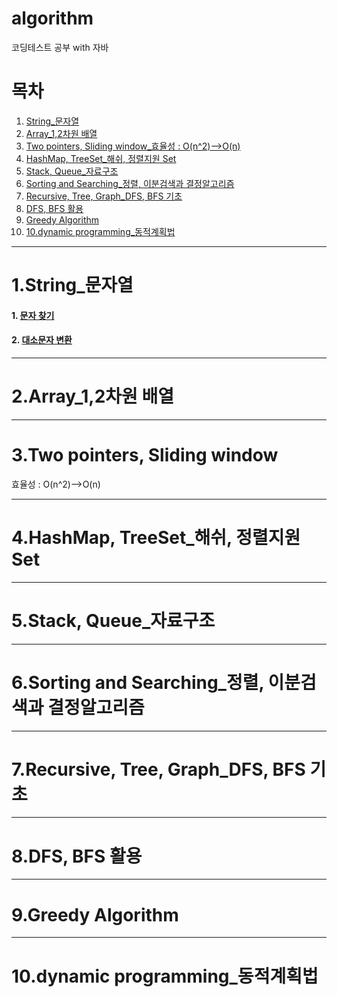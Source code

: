 # algorithm
코딩테스트 공부 with 자바

# 목차
1. [String_문자열](#1.string_문자열)
2. [Array_1,2차원 배열](#2.array_1,2차원-배열)
3. [Two pointers, Sliding window_효율성 : O(n^2)-->O(n)](#3.two-pointers,-sliding-window)
4. [HashMap, TreeSet_해쉬, 정렬지원 Set](#4.hashmap,-treeset_해쉬,-정렬지원-set)
5. [Stack, Queue_자료구조](#5.stack,-queue_자료구조)
6. [Sorting and Searching_정렬, 이분검색과 결정알고리즘](#6.sorting-and-searching_정렬,-이분검색과-결정알고리즘)
7. [Recursive, Tree, Graph_DFS, BFS 기초](#7.recursive,-tree,-graph_dfs,-bfs-기초)
8. [DFS, BFS 활용](#8.dfs,-bfs-활용)
9. [Greedy Algorithm](#9.greedy-algorithm)
10. [10.dynamic programming_동적계획법](#10.dynamic-programming_동적계획법)

---

# 1.String_문자열
#### 1. [문자 찾기](https://github.com/OhHaneol/algorithm/blob/main/String/%EB%AC%B8%EC%9E%90%20%EC%B0%BE%EA%B8%B0)
#### 2. [대소문자 변환](https://github.com/OhHaneol/algorithm/blob/main/String/%EB%8C%80%EC%86%8C%EB%AC%B8%EC%9E%90%20%EB%B3%80%ED%99%98)

---

# 2.Array_1,2차원 배열


---

# 3.Two pointers, Sliding window
효율성 : O(n^2)-->O(n)


---

# 4.HashMap, TreeSet_해쉬, 정렬지원 Set


---

# 5.Stack, Queue_자료구조


---

# 6.Sorting and Searching_정렬, 이분검색과 결정알고리즘


---

# 7.Recursive, Tree, Graph_DFS, BFS 기초


---

# 8.DFS, BFS 활용


---

# 9.Greedy Algorithm


---

# 10.dynamic programming_동적계획법



#### []()
